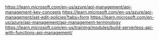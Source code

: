 https://learn.microsoft.com/en-us/azure/api-management/api-management-key-concepts
https://learn.microsoft.com/en-us/azure/api-management/set-edit-policies?tabs=form
https://learn.microsoft.com/en-us/azure/api-management/api-management-terminology
https://learn.microsoft.com/en-us/training/modules/build-serverless-api-with-functions-api-management/